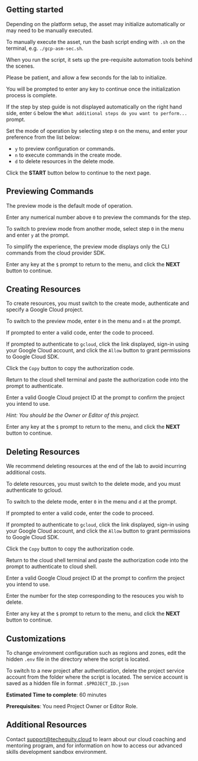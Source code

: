 ## Getting started

Depending on the platform setup, the asset may initialize automatically or may need to be manually executed. 

To manually execute the asset, run the bash script ending with `.sh` on the terminal, e.g.  `./gcp-asm-sec.sh`.

When you run the script, it sets up the pre-requisite automation tools behind the scenes. 

Please be patient, and allow a few seconds for the lab to initialize. 

You will be prompted to enter any key to continue once the initialization process is complete.

If the step by step guide is not displayed automatically on the right hand side, enter `G` below the `What additional steps do you want to perform...` prompt.

Set the mode of operation by selecting step `0` on the menu, and enter your preference from the list below:

- `y` to preview configuration or commands.
- `n` to execute commands in the create mode.
- `d` to delete resources in the delete mode.

Click the **START** button below to continue to the next page.

## Previewing Commands 

The preview mode is the default mode of operation. 

Enter any numerical number above `0` to preview the commands for the step.

To switch to preview mode from another mode, select step `0` in the menu and enter `y` at the prompt.

To simplify the experience, the preview mode displays only the CLI commands from the cloud provider SDK.

Enter any key at the `$` prompt to return to the menu, and click the **NEXT** button to continue.

## Creating Resources

To create resources, you must switch to the create mode, authenticate and specify a Google Cloud project. 

To switch to the preview mode, enter `0` in the menu and `n` at the prompt.

If prompted to enter a valid code, enter the code to proceed. 

If prompted to authenticate to `gcloud`, click the link displayed, sign-in using your Google Cloud account, and click the `Allow` button to grant permissions to Google Cloud SDK. 

Click the `Copy` button to copy the authorization code. 

Return to the cloud shell terminal and paste the authorization code into the prompt to authenticate.

Enter a valid Google Cloud project ID at the prompt to confirm the project you intend to use. 

*Hint: You should be the Owner or Editor of this project.*

Enter any key at the `$` prompt to return to the menu, and click the **NEXT** button to continue.

## Deleting Resources

We recommend deleting resources at the end of the lab to avoid incurring additional costs.

To delete resources, you must switch to the delete mode, and you must authenticate to gcloud. 

To switch to the delete mode, enter `0` in the menu and `d` at the prompt.

If prompted to enter a valid code, enter the code to proceed. 

If prompted to authenticate to `gcloud`, click the link displayed, sign-in using your Google Cloud account, and click the `Allow` button to grant permissions to Google Cloud SDK. 

Click the `Copy` button to copy the authorization code. 

Return to the cloud shell terminal and paste the authorization code into the prompt to authenticate to cloud shell.

Enter a valid Google Cloud project ID at the prompt to confirm the project you intend to use. 

Enter the number for the step corresponding to the resouces you wish to delete.

Enter any key at the `$` prompt to return to the menu, and click the **NEXT** button to continue.

## Customizations

To change environment configuration such as regions and zones, edit the hidden `.env` file in the  directory where the script is located.

To switch to a new project after authentication, delete the project service account from the folder where the script is located. The service account is saved as a hidden file in format `.$PROJECT_ID.json`

**Estimated Time to complete**: 60 minutes

**Prerequisites**: You need Project Owner or Editor Role.

## Additional Resources

Contact support@techequity.cloud to learn about our cloud coaching and mentoring program, and for information on how to access our advanced skills development sandbox environment.